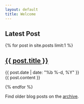 ```yaml
---
layout: default
title: Welcome
---
```




## Latest Post



{% for post in site.posts limit:1 %}





<article class='post'>
  <h1 class='post-title'>
    <a href="{{ site.path }}{{ post.url }}">
      {{ post.title }}
    </a>
  </h1>
  <div class="post-date">{{ post.date | date: "%b %-d, %Y" }}</div>
  {{ post.content }}
</article>

{% endfor %}


Find older blog posts on the [archive](archive.md).
